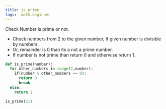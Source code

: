 ```yaml
---
title: is_prime
tags:  math,beginner
---
```

Check Number is prime or not.

- Check numbers from 2 to the given number, If given number is divisible by numbers.
- Or, remainder is 0 than its a not a prime number.
- If number is not prime than return 0 and otherwise return 1. 

```py
def is_prime(number):
  for other_numbers in range(2,number):
    if(number % other_numbers == 0):
      return 0
      break
  else:
    return 1
```

```py
is_prime(21)
```
